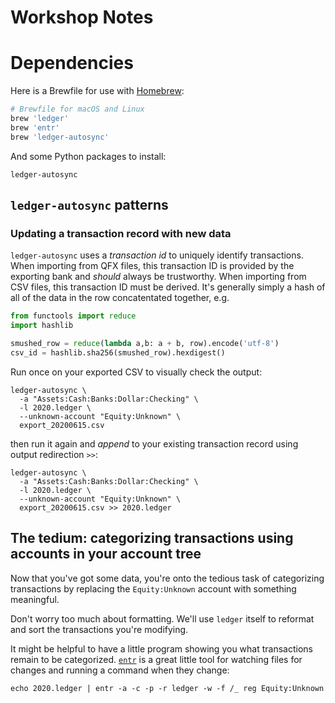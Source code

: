 # Workshop Notes

# Dependencies

Here is a Brewfile for use with [Homebrew](https://brew.sh):

```ruby
# Brewfile for macOS and Linux
brew 'ledger'
brew 'entr'
brew 'ledger-autosync'

```
And some Python packages to install:

```
ledger-autosync
```

## `ledger-autosync` patterns

### Updating a transaction record with new data

`ledger-autosync` uses a _transaction id_ to uniquely identify transactions. When importing from QFX files, this transaction ID is provided by the exporting bank and _should_ always be trustworthy. When importing from CSV files, this transaction ID must be derived. It's generally simply a hash of all of the data in the row concatentated together, e.g.

```python
from functools import reduce
import hashlib

smushed_row = reduce(lambda a,b: a + b, row).encode('utf-8')
csv_id = hashlib.sha256(smushed_row).hexdigest()
```

Run once on your exported CSV to visually check the output:

```shell
ledger-autosync \
  -a "Assets:Cash:Banks:Dollar:Checking" \
  -l 2020.ledger \
  --unknown-account "Equity:Unknown" \
  export_20200615.csv
```

then run it again and _append_ to your existing transaction record using output redirection `>>`:

```shell
ledger-autosync \
  -a "Assets:Cash:Banks:Dollar:Checking" \
  -l 2020.ledger \
  --unknown-account "Equity:Unknown" \
  export_20200615.csv >> 2020.ledger
```

## The tedium: categorizing transactions using accounts in your account tree

Now that you've got some data, you're onto the tedious task of categorizing transactions by replacing the `Equity:Unknown` account with something meaningful.

Don't worry too much about formatting. We'll use `ledger` itself to reformat and sort the transactions you're modifying.

It might be helpful to have a little program showing you what transactions remain to be categorized. [`entr`](http://eradman.com/entrproject/) is a great little tool for watching files for changes and running a command when they change:

```shell
echo 2020.ledger | entr -a -c -p -r ledger -w -f /_ reg Equity:Unknown
```
